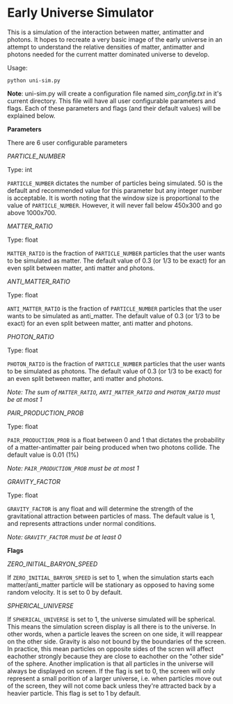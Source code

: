 # Early Universe Simulator

This is a simulation of the interaction between matter, antimatter and photons. It hopes to recreate a very basic image of the early universe in an attempt to understand the relative densities of matter, antimatter and photons needed for the current matter dominated universe to develop.

Usage:

  `python uni-sim.py`

**Note**: uni-sim.py will create a configuration file named *sim_config.txt* in it's current directory. This file will have all user configurable parameters and flags. Each of these parameters and flags (and their default values) will be explained below.

**Parameters**

There are 6 user configurable parameters

*PARTICLE_NUMBER*

Type: int

`PARTICLE_NUMBER` dictates the number of particles being simulated. 50 is the default and recommended value for this parameter but any integer number is acceptable. It is worth noting that the window size is proportional to the value of `PARTICLE_NUMBER`. However, it will never fall below 450x300 and go above 1000x700.

*MATTER_RATIO*

Type: float

`MATTER_RATIO` is the fraction of `PARTICLE_NUMBER` particles that the user wants to be simulated as matter. The default value of 0.3 (or 1/3 to be exact) for an even split between matter, anti matter and photons.

*ANTI_MATTER_RATIO*

Type: float

`ANTI_MATTER_RATIO` is the fraction of `PARTICLE_NUMBER` particles that the user wants to be simulated as anti_matter. The default value of 0.3 (or 1/3 to be exact) for an even split between matter, anti matter and photons.

*PHOTON_RATIO*

Type: float

`PHOTON_RATIO` is the fraction of `PARTICLE_NUMBER` particles that the user wants to be simulated as photons. The default value of 0.3 (or 1/3 to be exact) for an even split between matter, anti matter and photons.

  *Note: The sum of `MATTER_RATIO`, `ANTI_MATTER_RATIO` and `PHOTON_RATIO` must be at most 1*

*PAIR_PRODUCTION_PROB*

Type: float

`PAIR_PRODUCTION_PROB` is a float between 0 and 1 that dictates the probability of a matter-antimatter pair being produced when two photons collide. The default value is 0.01 (1%)

  *Note: `PAIR_PRODUCTION_PROB` must be at most 1*

*GRAVITY_FACTOR*

Type: float

`GRAVITY_FACTOR` is any float and will determine the strength of the gravitational attraction between particles of mass. The default value is 1, and represents attractions under normal conditions.

  *Note: `GRAVITY_FACTOR` must be at least 0*

**Flags**

*ZERO_INITIAL_BARYON_SPEED*

  If `ZERO_INITIAL_BARYON_SPEED` is set to 1, when the simulation starts each matter/anti_matter particle will be stationary as opposed to having some random velocity. It is set to 0 by default.

*SPHERICAL_UNIVERSE*

  If `SPHERICAL_UNIVERSE` is set to 1, the universe simulated will be spherical. This means the simulation screen display is all there is to the universe. In other words, when a particle leaves the screen on one side, it will reappear on the other side. Gravity is also not bound by the boundaries of the screen. In practice, this mean particles on opposite sides of the scren will affect eachother strongly because they are close to eachother on the "other side" of the sphere. Another implication is that all particles in the universe will always be displayed on screen. If the flag is set to 0, the screen will only represent a small porition of a larger universe, i.e. when particles move out of the screen, they will not come back unless they're attracted back by a heavier particle. This flag is set to 1 by default.


    
